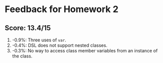 # Feedback for Homework 2

## Score: 13.4/15

1. -0.9%: Three uses of `var`.
2. -0.4%: DSL does not support nested classes.
3. -0.3%: No way to access class member variables from an instance of the class.

